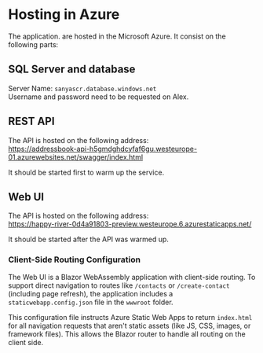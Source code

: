 # Hosting in Azure

The application. are hosted in the Microsoft Azure. It consist on the following parts:

## SQL Server and database
Server Name: `sanyascr.database.windows.net`  
Username and password need to be requested on Alex.

## REST API
The API is hosted on the following address:  
https://addressbook-api-h5gmdghdcyfaf6gu.westeurope-01.azurewebsites.net/swagger/index.html

It should be started first to warm  up the service.

## Web UI
The API is hosted on the following address:  
https://happy-river-0d4a91803-preview.westeurope.6.azurestaticapps.net/

It should be started after the API was warmed up.

### Client-Side Routing Configuration
The Web UI is a Blazor WebAssembly application with client-side routing. To support direct navigation to routes like `/contacts` or `/create-contact` (including page refresh), the application includes a `staticwebapp.config.json` file in the `wwwroot` folder.

This configuration file instructs Azure Static Web Apps to return `index.html` for all navigation requests that aren't static assets (like JS, CSS, images, or framework files). This allows the Blazor router to handle all routing on the client side.

